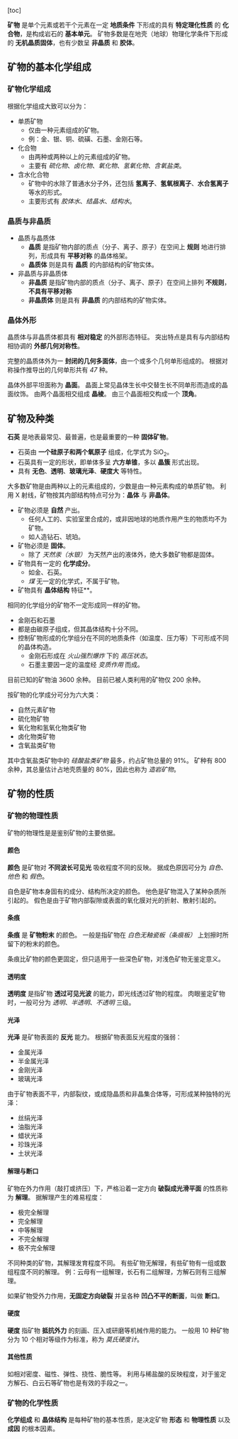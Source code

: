 [toc]

**矿物** 是单个元素或若干个元素在一定 **地质条件** 下形成的具有 **特定理化性质** 的 **化合物**，是构成岩石的 **基本单元**。
矿物多数是在地壳（地球）物理化学条件下形成的 **无机晶质固体**，也有少数呈 **非晶质** 和 **胶体**。

## 矿物的基本化学组成

### 矿物化学组成

根据化学组成大致可以分为：

- 单质矿物
	- 仅由一种元素组成的矿物。
	- 例：金、银、铜、硫磺、石墨、金刚石等。
- 化合物
	- 由两种或两种以上的元素组成的矿物。
	- 主要有 *硫化物*、*卤化物*、*氧化物*、*氢氧化物*、*含氧盐类*。
- 含水化合物
	- 矿物中的水除了普通水分子外，还包括 **氢离子**、**氢氧根离子**、**水合氢离子** 等水的形式。
	- 主要形式有 *胶体水*、*结晶水*、*结构水*。

### 晶质与非晶质

- 晶质与晶质体
	- **晶质** 是指矿物内部的质点（分子、离子、原子）在空间上 **规则** 地进行排列，形成具有 **平移对称** 的晶体格架。
	- **晶质体** 则是具有 **晶质** 的内部结构的矿物实体。
- 非晶质与非晶质体
	- **非晶质** 是指矿物内部的质点（分子、离子、原子）在空间上排列 **不规则**，**不具有平移对称**
	- **非晶质体** 则是具有 **非晶质** 的内部结构的矿物实体。

### 晶体外形

晶质体与非晶质体都具有 **相对稳定** 的外部形态特征。
突出特点是具有与内部结构相协调的 **外部几何对称性**。

完整的晶质体外为一 **封闭的几何多面体**，由一个或多个几何单形组成的。
根据对称操作推导出的几何单形共有 *47* 种。

晶体外部平坦面称为 **晶面**。
晶面上常见晶体生长中交替生长不同单形而造成的晶面纹饰。
由两个晶面相交组成 **晶棱**。
由三个晶面相交构成一个 **顶角**。

## 矿物及种类

**石英** 是地表最常见、最普遍，也是最重要的一种 **固体矿物**。

- 石英由 **一个硅原子和两个氧原子** 组成，化学式为 SiO<sub>2</sub>。
- 石英具有一定的形状，即单体多呈 **六方单锥**，多以 **晶簇** 形式出现。
- 具有 **无色**、**透明**、**玻璃光泽**、**硬度大** 等特性。

大多数矿物是由两种以上的元素组成的，少数是由一种元素构成的单质矿物。
利用 X 射线，矿物按其内部结构特点可分为：**晶体** 与 **非晶体**。

- 矿物必须是 **自然** 产出。
	- 任何人工的、实验室里合成的，或非因地球的地质作用产生的物质均不为矿物。
	- 如人造钻石、琥珀。
- 矿物必须是 **固体**。
	- 除了 *天然汞（水银）* 为天然产出的液体外，绝大多数矿物都是固体。
- 矿物具有一定的 **化学成分**。
	- 如金、石英。
	- *煤* 无一定的化学式，不属于矿物。
- 矿物具有 **晶体结构** 特征**。

相同的化学组分的矿物不一定形成同一样的矿物。

- 金刚石和石墨
- 都是由碳原子组成，但其晶体结构十分不同。
- 控制矿物形成的化学组分在不同的地质条件（如温度、压力等）下可形成不同的晶体构造。
	- 金刚石形成在 *火山强烈爆炸* 下的 *高压状态*。
	- 石墨主要因一定的温度经 *变质作用* 而成。

目前已知的矿物油 3600 余种。
目前已被人类利用的矿物仅 200 余种。

按矿物的化学成分可分为六大类：

- 自然元素矿物
- 硫化物矿物
- 氧化物和氢氧化物类矿物
- 卤化物类矿物
- 含氧盐类矿物

其中含氧盐类矿物中的 *硅酸盐类矿物* 最多，约占矿物总量的 91%。
矿种有 800 余种，其总量估计占地壳质量的 80%，因此也称为 *造岩矿物*。

## 矿物的性质

### 矿物的物理性质

矿物的物理性是是鉴别矿物的主要依据。

#### 颜色

**颜色** 是矿物对 **不同波长可见光** 吸收程度不同的反映。
据成色原因可分为 *自色*、*他色* 和 *假色*。

自色是矿物本身固有的成分、结构所决定的颜色。
他色是矿物混入了某种杂质所引起的。
假色是由于矿物内部裂隙或表面的氧化膜对光的折射、散射引起的。

#### 条痕

**条痕** 是 **矿物粉末** 的颜色。
一般是指矿物在 *白色无釉瓷板（条痕板）* 上划擦时所留下的粉末的颜色。

条痕比矿物的颜色更固定，但只适用于一些深色矿物，对浅色矿物无鉴定意义。

#### 透明度

**透明度** 是指矿物 **透过可见光波** 的能力，即光线透过矿物的程度。
肉眼鉴定矿物时，一般可分为 *透明*、*半透明*、*不透明* 三级。

#### 光泽

**光泽** 是矿物表面的 **反光** 能力。
根据矿物表面反光程度的强弱：

- 金属光泽
- 半金属光泽
- 金刚光泽
- 玻璃光泽

由于矿物表面不平，内部裂纹，或成隐晶质和非晶集合体等，可形成某种独特的光泽：

- 丝绢光泽
- 油脂光泽
- 蜡状光泽
- 珍珠光泽
- 土状光泽

#### 解理与断口

矿物在外力作用（敲打或挤压）下，严格沿着一定方向 **破裂成光滑平面** 的性质称为 **解理**。
据解理产生的难易程度：

- 极完全解理
- 完全解理
- 中等解理
- 不完全解理
- 极不完全解理

不同种类的矿物，其解理发育程度不同。
有些矿物无解理，有些矿物有一组或数组程度不同的解理。
例：云母有一组解理，长石有二组解理，方解石则有三组解理。

如果矿物受外力作用，**无固定方向破裂** 并呈各种 **凹凸不平的断面**，叫做 **断口**。

#### 硬度

**硬度** 指矿物 **抵抗外力** 的刻画、压入或研磨等机械作用的能力。
一般用 10 种矿物分为 10 个相对等级作为标准，称为 *莫氏硬度计*。

#### 其他性质

如相对密度、磁性、弹性、挠性、脆性等。
利用与稀盐酸的反映程度，对于鉴定方解石、白云石等矿物也是有效的手段之一。

### 矿物的化学性质

**化学组成** 和 **晶体结构** 是每种矿物的基本性质，是决定矿物 **形态** 和 **物理性质** 以及 **成因** 的根本因素。
